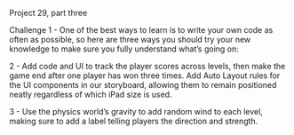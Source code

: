 Project 29, part three

Challenge
1 - One of the best ways to learn is to write your own code as often as possible, so here are three ways you should try your new knowledge to make sure you fully understand what’s going on:

2 - Add code and UI to track the player scores across levels, then make the game end after one player has won three times.
Add Auto Layout rules for the UI components in our storyboard, allowing them to remain positioned neatly regardless of which iPad size is used.

3 - Use the physics world’s gravity to add random wind to each level, making sure to add a label telling players the direction and strength.
